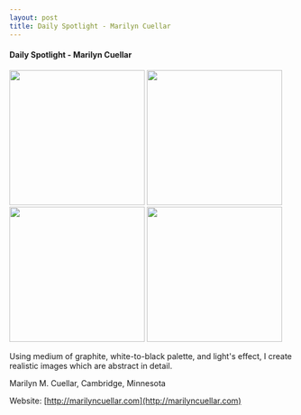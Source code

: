 ```yaml
---
layout: post
title: Daily Spotlight - Marilyn Cuellar
---
```


#### Daily Spotlight - Marilyn Cuellar

<div class='whopic'>
<img height='240' src='/images/artists/images/75640.342093.jpg'>
<img height='240' src='/images/artists/images/75640.342094.jpg'>
<img height='240' src='/images/artists/images/75640.342096.jpg'>
<img height='240' src='/images/artists/images/75640.342100.jpg'>

</div>

Using medium of graphite, white-to-black palette, and light's effect, I create realistic images which are abstract in detail.   

Marilyn M. Cuellar, Cambridge, Minnesota

Website: [http://marilyncuellar.com](http://marilyncuellar.com)
